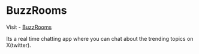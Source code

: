 # BuzzRooms

Visit - [BuzzRooms](https://buzz-rooms.vercel.app)

Its a real time chatting app where you can chat about the trending topics on X(twitter).
